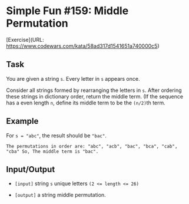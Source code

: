 # **Simple Fun #159: Middle Permutation**
[Exercise](URL: https://www.codewars.com/kata/58ad317d1541651a740000c5)

## **Task**
You are given a string ```s```. Every letter in ```s``` appears once.

Consider all strings formed by rearranging the letters in ```s```. After ordering these strings in dictionary order, return the middle term. (If the sequence has a even length ```n```, define its middle term to be the ```(n/2)```th term.

## **Example**
For ```s = "abc"```, the result should be ```"bac"```.

```The permutations in order are: "abc", "acb", "bac", "bca", "cab", "cba" So, The middle term is "bac".```

## **Input/Output**
- ```[input]``` string ```s```
unique letters ```(2 <= length <= 26)```

- ```[output]``` a string
middle permutation.
